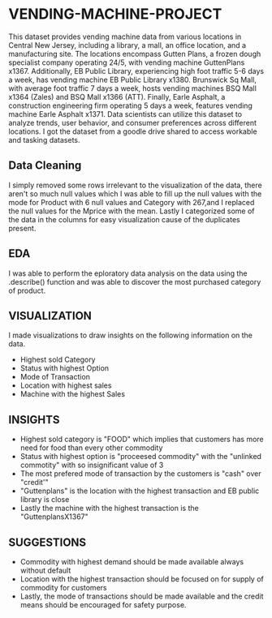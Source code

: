 # VENDING-MACHINE-PROJECT
This dataset provides vending machine data from various locations in Central New Jersey, including a library, a mall, an office location, and a manufacturing site. 
The locations encompass Gutten Plans, a frozen dough specialist company operating 24/5, with vending machine GuttenPlans x1367. Additionally, EB Public Library, experiencing high foot traffic 5-6 days a week, has vending machine EB Public Library x1380. Brunswick Sq Mall, with average foot traffic 7 days a week, hosts vending machines BSQ Mall x1364 (Zales) and BSQ Mall x1366 (ATT). Finally, Earle Asphalt, a construction engineering firm operating 5 days a week, features vending machine Earle Asphalt x1371. Data scientists can utilize this dataset to analyze trends, user behavior, and consumer preferences across different locations.
I got the dataset from a goodle drive shared to access workable and tasking datasets.

## Data Cleaning
I simply removed some rows irrelevant to the visualization of the data, there aren't so much null values which I was able to fill up the null values with the mode for Product with 6 null values and Category with 267,and I replaced the null values for the Mprice with the mean.
Lastly I categorized some of the data in the columns for easy visualization cause of the duplicates present.

## EDA
I was able to perform the eploratory data analysis on the data using the .describe() function and was able to discover the  most purchased category of product.

## VISUALIZATION
I made visualizations to draw insights on the following information on the data.
* Highest sold Category
* Status with highest Option
* Mode of Transaction
* Location with highest sales
* Machine with the highest Sales
  
## INSIGHTS
* Highest sold category is "FOOD" which implies that customers has more need for food than every other commodity
* Status with highest option is "proceesed commodity" with the "unlinked commotity" with so insignificant value of 3
* The most prefered mode of transaction by the customers is "cash" over "credit'"
* "Guttenplans" is the location with the highest transaction and EB public library is close
* Lastly the machine with the highest transaction is the "GuttenplansX1367"

## SUGGESTIONS
* Commodity with highest demand should be made available always without default
* Location with the highest transaction should be focused on for supply of commodity for customers
* Lastly, the mode of transactions should be made available and the credit means should be encouraged for safety purpose.
